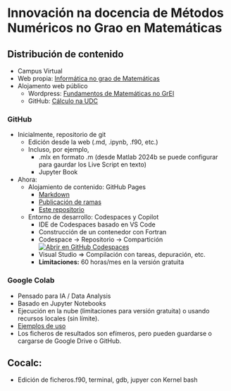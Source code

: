 # Innovación na docencia de Métodos Numéricos no Grao en Matemáticas

## Distribución de contenido
- Campus Virtual
- Web propia: [Informática no grao de Matemáticas](http://persoal.citius.usc.es/manuel.fernandez.delgado/informatica)
- Alojamento web público
  - Wordpress: [Fundamentos de Matemáticas no GrEI](https://fundmat.wordpress.com/)
  - GitHub: [Cálculo na UDC](https://gei-cal.github.io/JB-Calculo1-UDC/capitulos/README.html)

### GitHub
- Inicialmente, repositorio de git
  - Edición desde la web (.md, .ipynb, .f90, etc.)
  - Incluso, por ejemplo, 
    - .mlx en formato .m (desde Matlab 2024b se puede configurar para gaurdar los Live Script en texto)
    - Jupyter Book
- Ahora:
  - Alojamiento de contenido: GitHub Pages
    - [Markdown](https://docs.github.com/es/get-started/writing-on-github/getting-started-with-writing-and-formatting-on-github/basic-writing-and-formatting-syntax)
    - [Publicación de ramas](https://docs.github.com/es/pages/getting-started-with-github-pages/configuring-a-publishing-source-for-your-github-pages-site)
    - [Este repositorio](https://fran-pena.github.io/met_num_mat/)
  - Entorno de desarrollo: Codespaces y Copilot
    - IDE de Codespaces basado en VS Code
    - Construcción de un contenedor con Fortran
    - Codespace -> Repositorio -> Compartición
      [![Abrir en GitHub Codespaces](https://github.com/codespaces/badge.svg)](https://github.com/codespaces/new?template_repository=fran-pena/Ejemplo-Fortran-Codespaces)
    - Visual Studio => Compilación con tareas, depuración, etc.
    - **Limitaciones:** 60 horas/mes en la versión gratuita

### Google Colab
- Pensado para IA / Data Analysis
- Basado en Jupyter Notebooks
- Ejecución en la nube (limitaciones para versión gratuita) o usando recursos locales (sin límite).
- [Ejemplos de uso](https://colab.research.google.com/github/Tanu-N-Prabhu/Python/blob/master/Exploratory_data_Analysis.ipynb)
- Los ficheros de resultados son efímeros, pero pueden guardarse o cargarse de Google Drive o GitHub.

## Cocalc:
  - Edición de ficheros.f90, terminal, gdb, jupyer con Kernel bash
